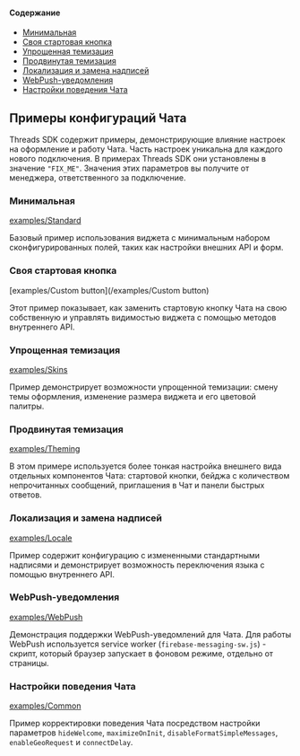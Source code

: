 #### Содержание
* [Минимальная](#минимальная)
* [Своя стартовая кнопка](#своя-стартовая-кнопка)
* [Упрощенная темизация](#упрощенная-темизация)
* [Продвинутая темизация](#продвинутая-темизация)
* [Локализация и замена надписей](#локализация-и-замена-надписей)
* [WebPush-уведомления](#webpush-уведомления)
* [Настройки поведения Чата](#настройки-поведения-чата)

## Примеры конфигураций Чата

Threads SDK содержит примеры, демонстрирующие влияние настроек на оформление и работу Чата. Часть настроек уникальна для каждого нового подключения. В примерах Threads SDK они установлены в значение `"FIX_ME"`. Значения этих параметров вы получите от менеджера, ответственного за подключение.  

### Минимальная

[examples/Standard](/examples/Standard)

Базовый пример использования виджета с минимальным набором сконфигурированных полей, таких как настройки внешних API и форм. 

### Своя стартовая кнопка

[examples/Custom button](/examples/Custom button)

Этот пример показывает, как заменить стартовую кнопку Чата на свою собственную и управлять видимостью виджета с помощью методов внутреннего API.

### Упрощенная темизация

[examples/Skins](/examples/Skins)

Пример демонстрирует возможности упрощенной темизации: смену темы оформления, изменение размера виджета и его цветовой палитры. 
  
### Продвинутая темизация

[examples/Theming](/examples/Theming)

В этом примере используется более тонкая настройка внешнего вида отдельных компонентов Чата: cтартовой кнопки, бейджа с количеством непрочитанных сообщений, приглашения в Чат и панели быстрых ответов.
 
### Локализация и замена надписей

[examples/Locale](/examples/Locale)

Пример содержит конфигурацию с измененными стандартными надписями и демонстрирует возможность переключения языка с помощью внутреннего API.

### WebPush-уведомления

[examples/WebPush](/examples/WebPush)

Демонстрация поддержки WebPush-уведомлений для Чата. Для работы WebPush используется service worker (`firebase-messaging-sw.js`) - скрипт, который браузер запускает в фоновом режиме, отдельно от страницы.

### Настройки поведения Чата

[examples/Common](/examples/Common)

Пример корректировки поведения Чата посредством настройки параметров `hideWelcome`, `maximizeOnInit`, `disableFormatSimpleMessages`, `enableGeoRequest` и `connectDelay`.
